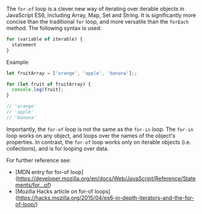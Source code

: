 The `for-of` loop is a clever new way of iterating over iterable objects in JavaScript ES6, including Array, Map, Set and String.
It is significantly more concise than the traditional `for` loop, and more versatile than the `forEach` method.
The following syntax is used:

```javascript
for (variable of iterable) {
  statement
}
```

Example:

```javascript
let fruitArray = ['orange', 'apple', 'banana'];;

for (let fruit of fruitArray) {
  console.log(fruit);
}

// 'orange'
// 'apple'
// 'banana'
```

Importantly, the `for-of` loop is not the same as the `for-in` loop.
The `for-in` loop works on any object, and loops over the names of the object's properties.
In contrast, the `for-of` loop works only on iterable objects (i.e. collections), and is for looping over data.

For further reference see:
- [MDN entry for for-of loop] (https://developer.mozilla.org/en/docs/Web/JavaScript/Reference/Statements/for...of)
- [Mozilla Hacks article on for-of loops] (https://hacks.mozilla.org/2015/04/es6-in-depth-iterators-and-the-for-of-loop/)
